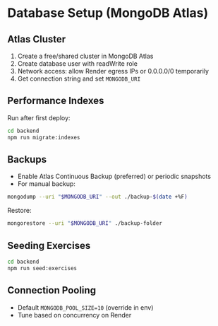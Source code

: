 # Database Setup (MongoDB Atlas)

## Atlas Cluster
1. Create a free/shared cluster in MongoDB Atlas
2. Create database user with readWrite role
3. Network access: allow Render egress IPs or 0.0.0.0/0 temporarily
4. Get connection string and set `MONGODB_URI`

## Performance Indexes
Run after first deploy:

```bash
cd backend
npm run migrate:indexes
```

## Backups
- Enable Atlas Continuous Backup (preferred) or periodic snapshots
- For manual backup:

```bash
mongodump --uri "$MONGODB_URI" --out ./backup-$(date +%F)
```

Restore:
```bash
mongorestore --uri "$MONGODB_URI" ./backup-folder
```

## Seeding Exercises
```bash
cd backend
npm run seed:exercises
```

## Connection Pooling
- Default `MONGODB_POOL_SIZE=10` (override in env)
- Tune based on concurrency on Render
